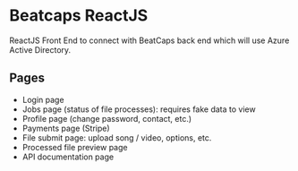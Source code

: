 # Beatcaps ReactJS

ReactJS Front End to connect with BeatCaps back end which will use Azure Active
Directory.

## Pages

* Login page
* Jobs page (status of file processes): requires fake data to view
* Profile page (change password, contact, etc.)
* Payments page (Stripe)
* File submit page: upload song / video, options, etc.
* Processed file preview page
* API documentation page

